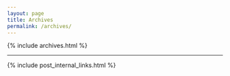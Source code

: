 ```yaml
---
layout: page
title: Archives
permalink: /archives/
---
```


{% include archives.html %}

---

{% include post_internal_links.html %}
